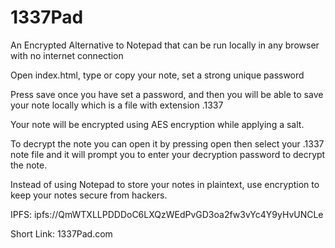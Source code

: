 # 1337Pad
An Encrypted Alternative to Notepad that can be run locally in any browser with no internet connection

Open index.html, type or copy your note, set a strong unique password

Press save once you have set a password, and then you will be able to save your note locally which is a file with extension .1337

Your note will be encrypted using AES encryption while applying a salt.

To decrypt the note you can open it by pressing open then select your .1337 note file and it will prompt you to enter your decryption password to decrypt the note.

Instead of using Notepad to store your notes in plaintext, use encryption to keep your notes secure from hackers.

IPFS: ipfs://QmWTXLLPDDDoC6LXQzWEdPvGD3oa2fw3vYc4Y9yHvUNCLe

Short Link: 1337Pad.com
